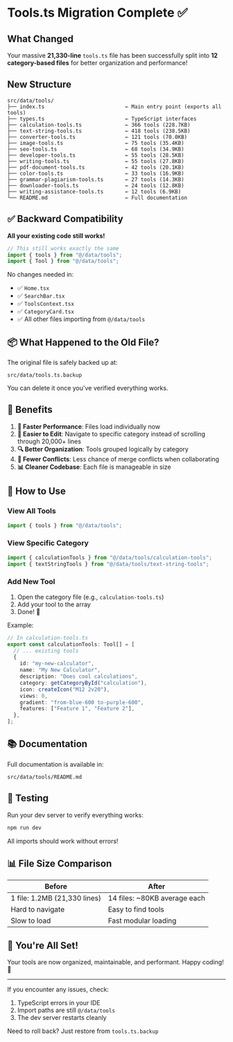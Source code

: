 # Tools.ts Migration Complete ✅

## What Changed

Your massive **21,330-line** `tools.ts` file has been successfully split into **12 category-based files** for better organization and performance!

## New Structure

```
src/data/tools/
├── index.ts                          ← Main entry point (exports all tools)
├── types.ts                          ← TypeScript interfaces
├── calculation-tools.ts              ← 366 tools (228.7KB)
├── text-string-tools.ts              ← 418 tools (238.5KB)
├── converter-tools.ts                ← 121 tools (70.0KB)
├── image-tools.ts                    ← 75 tools (35.4KB)
├── seo-tools.ts                      ← 68 tools (34.9KB)
├── developer-tools.ts                ← 55 tools (28.5KB)
├── writing-tools.ts                  ← 55 tools (27.8KB)
├── pdf-document-tools.ts             ← 42 tools (20.1KB)
├── color-tools.ts                    ← 33 tools (16.9KB)
├── grammar-plagiarism-tools.ts       ← 27 tools (14.3KB)
├── downloader-tools.ts               ← 24 tools (12.8KB)
├── writing-assistance-tools.ts       ← 12 tools (6.9KB)
└── README.md                         ← Full documentation
```

## ✅ Backward Compatibility

**All your existing code still works!** 

```typescript
// This still works exactly the same
import { tools } from "@/data/tools";
import { Tool } from "@/data/tools";
```

No changes needed in:
- ✅ `Home.tsx`
- ✅ `SearchBar.tsx`
- ✅ `ToolsContext.tsx`
- ✅ `CategoryCard.tsx`
- ✅ All other files importing from `@/data/tools`

## 📦 What Happened to the Old File?

The original file is safely backed up at:
```
src/data/tools.ts.backup
```

You can delete it once you've verified everything works.

## 🎯 Benefits

1. **🚀 Faster Performance**: Files load individually now
2. **📝 Easier to Edit**: Navigate to specific category instead of scrolling through 20,000+ lines
3. **🔍 Better Organization**: Tools grouped logically by category
4. **🤝 Fewer Conflicts**: Less chance of merge conflicts when collaborating
5. **📊 Cleaner Codebase**: Each file is manageable in size

## 🔧 How to Use

### View All Tools
```typescript
import { tools } from "@/data/tools";
```

### View Specific Category
```typescript
import { calculationTools } from "@/data/tools/calculation-tools";
import { textStringTools } from "@/data/tools/text-string-tools";
```

### Add New Tool
1. Open the category file (e.g., `calculation-tools.ts`)
2. Add your tool to the array
3. Done! 🎉

Example:
```typescript
// In calculation-tools.ts
export const calculationTools: Tool[] = [
  // ... existing tools
  {
    id: "my-new-calculator",
    name: "My New Calculator",
    description: "Does cool calculations",
    category: getCategoryById("calculation"),
    icon: createIcon("M12 2v20"),
    views: 0,
    gradient: "from-blue-600 to-purple-600",
    features: ["Feature 1", "Feature 2"],
  },
];
```

## 📚 Documentation

Full documentation is available in:
```
src/data/tools/README.md
```

## 🧪 Testing

Run your dev server to verify everything works:

```bash
npm run dev
```

All imports should work without errors!

## 📊 File Size Comparison

| Before | After |
|--------|-------|
| 1 file: 1.2MB (21,330 lines) | 14 files: ~80KB average each |
| Hard to navigate | Easy to find tools |
| Slow to load | Fast modular loading |

## 🎉 You're All Set!

Your tools are now organized, maintainable, and performant. Happy coding! 🚀

---

If you encounter any issues, check:
1. TypeScript errors in your IDE
2. Import paths are still `@/data/tools`
3. The dev server restarts cleanly

Need to roll back? Just restore from `tools.ts.backup`
